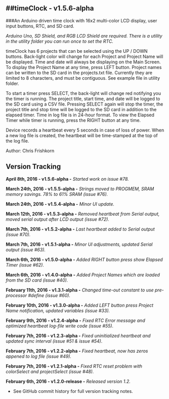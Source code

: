 ##timeClock - v1.5.6-alpha
---
###An Arduino driven time clock with 16x2 multi-color LCD display, user input buttons, RTC, and SD card.

*Arduino Uno, SD Shield, and RGB LCD Shield are required. There is a utility in the utility folder you can run once to set the RTC.*

timeClock has 6 projects that can be selected using the UP / DOWN buttons. Back-light color will change for each Project and Project Name will be displayed. Time and date will always be displaying on the Main Screen. To display the Project Name at any time, press LEFT button.
Project names can be written to the SD card in the projects.txt file. Currently they are limited to 8 characters, and must be contiguous. See example file in utility folder. 

To start a timer press SELECT, the back-light will change red notifying you the timer is running. The project title, start time, and date will be logged to the SD card using a CSV file. Pressing SELECT again will stop the timer, the project title and stop time will be logged to the SD card in addition to the elapsed timer. Time in log file is in 24-hour format.
To view the Elapsed Timer while timer is running, press the RIGHT button at any time.

Device records a heartbeat every 5 seconds in case of loss of power. When a new log file is created, the heartbeat will be time-stamped at the top of the log file.

Author: Chris Frishkorn

Version Tracking
---
**April 8th, 2016     - v1.5.6-alpha   -** *Started work on issue #78.*

**March 24th, 2016    - v1.5.5-alpha   -** *Strings moved to PROGMEM, SRAM memory savings. 78% to 61% SRAM (issue #76).*

**March 24th, 2016    - v1.5.4-alpha   -** *Minor UI update.*

**March 12th, 2016    - v1.5.3-alpha   -** *Removed heartbeat from Serial output, moved serial output after LCD output (issue #72).*

**March 7th, 2016     - v1.5.2-alpha   -** *Last heartbeat added to Serial output (issue #70).*

**March 7th, 2016     - v1.5.1-alpha   -** *Minor UI adjustments, updated Serial output (issue #63).*

**March 6th, 2016     - v1.5.0-alpha   -** *Added RIGHT button press show Elapsed Timer (issue #62).*

**March 6th, 2016     - v1.4.0-alpha   -** *Added Project Names which are loaded from the SD card (issue #40).*

**February 11th, 2016 - v1.3.1-alpha   -** *Changed time-out constant to use pre-processor #define (issue #60).*

**February 10th, 2016 - v1.3.0-alpha   -** *Added LEFT button press Project Name notification, updated variables (issue #33).*

**February 9th, 2016  - v1.2.4-alpha   -** *Fixed RTC Error message and optimized heartbeat log-file write code (issue #55).*

**February 7th, 2016  - v1.2.3-alpha   -** *Fixed uninitialized heartbeat and updated sync interval (issue #51 & issue #54).*

**February 7th, 2016  - v1.2.2-alpha   -** *Fixed heartbeat, now has zeros appened to log file (issue #49).*

**February 7th, 2016  - v1.2.1-alpha   -** *Fixed RTC reset problem with colorSelect and projectSelect (issue #48).*

**February 6th, 2016  - v1.2.0-release -** *Released version 1.2.*

- See GitHub commit history for full version tracking notes.